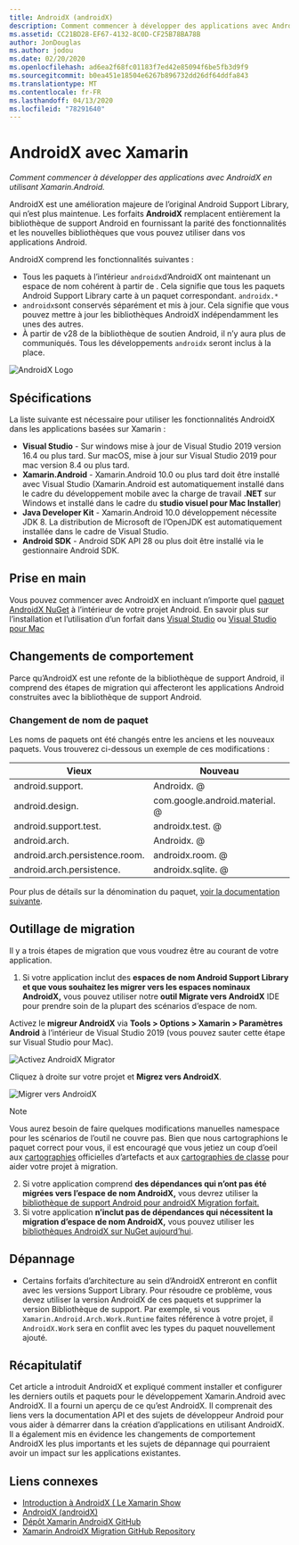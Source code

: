 ```yaml
---
title: AndroidX (androidX)
description: Comment commencer à développer des applications avec AndroidX en utilisant Xamarin.Android.
ms.assetid: CC21BD28-EF67-4132-8C0D-CF25B78BA78B
author: JonDouglas
ms.author: jodou
ms.date: 02/20/2020
ms.openlocfilehash: ad6ea2f68fc01183f7ed42e85094f6be5fb3d9f9
ms.sourcegitcommit: b0ea451e18504e6267b896732dd26df64ddfa843
ms.translationtype: MT
ms.contentlocale: fr-FR
ms.lasthandoff: 04/13/2020
ms.locfileid: "78291640"
---
```

# <a name="androidx-with-xamarin"></a>AndroidX avec Xamarin

_Comment commencer à développer des applications avec AndroidX en utilisant Xamarin.Android._

AndroidX est une amélioration majeure de l’original Android Support Library, qui n’est plus maintenue. Les forfaits **AndroidX** remplacent entièrement la bibliothèque de support Android en fournissant la parité des fonctionnalités et les nouvelles bibliothèques que vous pouvez utiliser dans vos applications Android.

AndroidX comprend les fonctionnalités suivantes :

- Tous les paquets à l’intérieur `androidx`d’AndroidX ont maintenant un espace de nom cohérent à partir de . Cela signifie que tous les paquets Android Support Library carte à un paquet correspondant. `androidx.*`
- `androidx`sont conservés séparément et mis à jour. Cela signifie que vous pouvez mettre à jour les bibliothèques AndroidX indépendamment les unes des autres.
- À partir de v28 de la bibliothèque de soutien Android, il n’y aura plus de communiqués. Tous les développements `androidx` seront inclus à la place.

![AndroidX Logo](~/android/platform/androidx-images/AndroidXLogo.png)

## <a name="requirements"></a>Spécifications

La liste suivante est nécessaire pour utiliser les fonctionnalités AndroidX dans les applications basées sur Xamarin :

- **Visual Studio** - Sur windows mise à jour de Visual Studio 2019 version 16.4 ou plus tard. Sur macOS, mise à jour sur Visual Studio 2019 pour mac version 8.4 ou plus tard.
- **Xamarin.Android** - Xamarin.Android 10.0 ou plus tard doit être installé avec Visual Studio (Xamarin.Android est automatiquement installé dans le cadre du développement mobile avec la charge de travail **.NET** sur Windows et installé dans le cadre du **studio visuel pour Mac Installer**)
- **Java Developer Kit** - Xamarin.Android 10.0 développement nécessite JDK 8. La distribution de Microsoft de l’OpenJDK est automatiquement installée dans le cadre de Visual Studio.
- **Android SDK** - Android SDK API 28 ou plus doit être installé via le gestionnaire Android SDK.

## <a name="get-started"></a>Prise en main

Vous pouvez commencer avec AndroidX en incluant n’importe quel [paquet AndroidX NuGet](https://www.nuget.org/packages?q=Tags%3A%22AndroidX%22+Authors%3A%22Microsoft%22) à l’intérieur de votre projet Android. En savoir plus sur l’installation et l’utilisation d’un forfait dans [Visual Studio](https://docs.microsoft.com/nuget/quickstart/install-and-use-a-package-in-visual-studio) ou [Visual Studio pour Mac](https://docs.microsoft.com/nuget/quickstart/install-and-use-a-package-in-visual-studio-mac)

## <a name="behavior-changes"></a>Changements de comportement

Parce qu’AndroidX est une refonte de la bibliothèque de support Android, il comprend des étapes de migration qui affecteront les applications Android construites avec la bibliothèque de support Android.

### <a name="package-name-change"></a>Changement de nom de paquet
Les noms de paquets ont été changés entre les anciens et les nouveaux paquets. Vous trouverez ci-dessous un exemple de ces modifications :

| Vieux                    | Nouveau                    |
| ---------------------- | ---------------------- |
| android.support.     | Androidx. @             |
| android.design.      | com.google.android.material. @ |
| android.support.test. | androidx.test. @       |
| android.arch.        | Androidx. @             |
| android.arch.persistence.room. | androidx.room. @ |
| android.arch.persistence. | androidx.sqlite. @ |

Pour plus de détails sur la dénomination du paquet, [voir la documentation suivante](https://developer.android.com/jetpack/androidx/migrate#artifact_mappings).

## <a name="migration-tooling"></a>Outillage de migration

Il y a trois étapes de migration que vous voudrez être au courant de votre application.

1. Si votre application inclut des **espaces de nom Android Support Library et que vous souhaitez les migrer vers les espaces nominaux AndroidX,** vous pouvez utiliser notre **outil Migrate vers AndroidX** IDE pour prendre soin de la plupart des scénarios d’espace de nom. 

Activez le **migreur AndroidX** via **Tools > Options > Xamarin > Paramètres Android** à l’intérieur de Visual Studio 2019 (vous pouvez sauter cette étape sur Visual Studio pour Mac).

![Activez AndroidX Migrator](~/android/platform/androidx-images/EnableAndroidXMigrator.png)

Cliquez à droite sur votre projet et **Migrez vers AndroidX**.

![Migrer vers AndroidX](~/android/platform/androidx-images/MigrateToAndroidX.png)

> [!NOTE] 
> Vous aurez besoin de faire quelques modifications manuelles namespace pour les scénarios de l’outil ne couvre pas. Bien que nous cartographions le paquet correct pour vous, il est encouragé que vous jetiez un coup d’oeil aux [cartographies](https://developer.android.com/jetpack/androidx/migrate/artifact-mappings) officielles d’artefacts et aux [cartographies de classe](https://developer.android.com/jetpack/androidx/migrate/class-mappings) pour aider votre projet à migration.

2. Si votre application comprend **des dépendances qui n’ont pas été migrées vers l’espace de nom AndroidX,** vous devrez utiliser la [bibliothèque de support Android pour androidX Migration forfait.](https://www.nuget.org/packages/Xamarin.AndroidX.Migration)
3. Si votre application **n’inclut pas de dépendances qui nécessitent la migration d’espace de nom AndroidX,** vous pouvez utiliser les [bibliothèques AndroidX sur NuGet aujourd’hui](https://www.nuget.org/packages?q=Tags%3A%22AndroidX%22+Authors%3A%22Microsoft%22).

## <a name="troubleshooting"></a>Dépannage

- Certains forfaits d’architecture au sein d’AndroidX entreront en conflit avec les versions Support Library. Pour résoudre ce problème, vous devez utiliser la version AndroidX de ces paquets et supprimer la version Bibliothèque de support. Par exemple, si vous `Xamarin.Android.Arch.Work.Runtime` faites référence à votre projet, il `AndroidX.Work` sera en conflit avec les types du paquet nouvellement ajouté.

## <a name="summary"></a>Récapitulatif

Cet article a introduit AndroidX et expliqué comment installer et configurer les derniers outils et paquets pour le développement Xamarin.Android avec AndroidX. Il a fourni un aperçu de ce qu’est AndroidX. Il comprenait des liens vers la documentation API et des sujets de développeur Android pour vous aider à démarrer dans la création d’applications en utilisant AndroidX. Il a également mis en évidence les changements de comportement AndroidX les plus importants et les sujets de dépannage qui pourraient avoir un impact sur les applications existantes.

## <a name="related-links"></a>Liens connexes

- [Introduction à AndroidX ( Le Xamarin Show](https://www.youtube.com/watch?v=M_l3RjTev5A)
- [AndroidX (androidX)](https://developer.android.com/jetpack/androidx)
- [Dépôt Xamarin AndroidX GitHub](https://github.com/xamarin/AndroidX)
- [Xamarin AndroidX Migration GitHub Repository](https://github.com/xamarin/XamarinAndroidXMigration)
